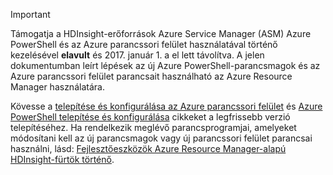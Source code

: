 > [!IMPORTANT]
> Támogatja a HDInsight-erőforrások Azure Service Manager (ASM) Azure PowerShell és az Azure parancssori felület használatával történő kezelésével **elavult** és 2017. január 1. a el lett távolítva. A jelen dokumentumban leírt lépések az új Azure PowerShell-parancsmagok és az Azure parancssori felület parancsait használható az Azure Resource Manager használatára.
> 
> Kövesse a [telepítése és konfigurálása az Azure parancssori felület](../articles/cli-install-nodejs.md) és [Azure PowerShell telepítése és konfigurálása](/powershell/azureps-cmdlets-docs) cikkeket a legfrissebb verzió telepítéséhez. Ha rendelkezik meglévő parancsprogramjai, amelyeket módosítani kell az új parancsmagok vagy új parancssori felület parancsai használni, lásd: [Fejlesztőeszközök Azure Resource Manager-alapú HDInsight-fürtök történő](../articles/hdinsight/hdinsight-hadoop-development-using-azure-resource-manager.md).
> 
> 

